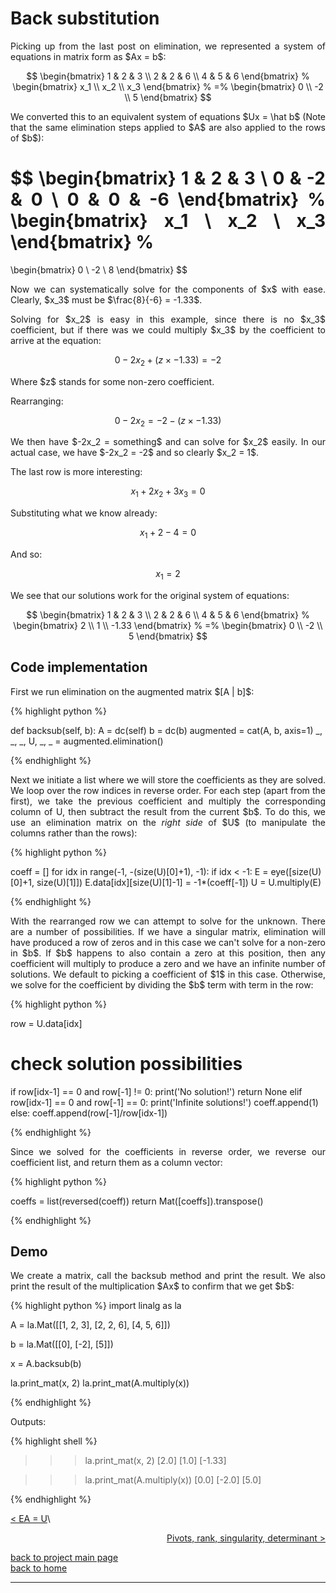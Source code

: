 # Back substitution
<div style="text-align: justify">
<p>Picking up from the last post on elimination, we represented a system of
equations in matrix form as $Ax = b$:</p>

$$
  \begin{bmatrix}
    1 & 2 & 3 \\
    2 & 2 & 6 \\
    4 & 5 & 6
  \end{bmatrix}
  %
  \begin{bmatrix}
    x_1 \\
    x_2 \\
    x_3
  \end{bmatrix}
  %
  =%
  \begin{bmatrix}
    0 \\
    -2 \\
    5
  \end{bmatrix}
$$

<p>We converted this to an equivalent system of equations $Ux = \hat b$ (Note
that the same elimination steps applied to $A$ are also applied to the rows of
$b$):</p>

$$
  \begin{bmatrix}
    1 & 2 & 3 \\
    0 & -2 & 0 \\
    0 & 0 & -6
  \end{bmatrix}
  %
  \begin{bmatrix}
    x_1 \\
    x_2 \\
    x_3
  \end{bmatrix}
  %
  = 
  \begin{bmatrix}
    0 \\
    -2 \\
    8
  \end{bmatrix}
$$

<p>Now we can systematically solve for the components of $x$ with ease.
Clearly, $x_3$ must be $\frac{8}{-6} = -1.33$.</p>

<p>Solving for $x_2$ is easy in this example, since there is no $x_3$
coefficient, but if there was we could multiply $x_3$ by the coefficient to
arrive at the equation:</p>

$$
0 - 2x_2 + (z \times -1.33) = -2
$$

<p>Where $z$ stands for some non-zero coefficient.</p>

<p>Rearranging:</p>

$$
0 - 2x_2 = -2 - (z \times -1.33)
$$

<p>We then have $-2x_2 = something$ and can solve for $x_2$ easily. In our
actual case, we have $-2x_2 = -2$ and so clearly $x_2 = 1$.</p>

<p>The last row is more interesting:</p>

$$
x_1 + 2x_2 + 3x_3 = 0
$$

<p>Substituting what we know already:</p>

$$
x_1 + 2 - 4 = 0
$$

<p>And so:</p>

$$
x_1 = 2
$$

<p>We see that our solutions work for the original system of equations:</p>

$$
  \begin{bmatrix}
    1 & 2 & 3 \\
    2 & 2 & 6 \\
    4 & 5 & 6
  \end{bmatrix}
  %
  \begin{bmatrix}
    2 \\
    1 \\
    -1.33 
  \end{bmatrix}
  %
  =%
  \begin{bmatrix}
    0 \\
    -2 \\
    5
  \end{bmatrix}
$$

</div>

## Code implementation
<div style="text-align: justify">
<p>First we run elimination on the augmented matrix $[A | b]$:</p>
</div>

{% highlight python %}

def backsub(self, b):
    A = dc(self)
    b = dc(b)
    augmented = cat(A, b, axis=1)
    _, _, _, U, _, _ = augmented.elimination()

{% endhighlight %}

<div style="text-align: justify">
<p>Next we initiate a list where we will store the coefficients as they are
solved. We loop over the row indices in reverse order. For each step (apart
from the first), we take the previous coefficient and multiply the
corresponding column of U, then subtract the result from the current $b$. To do
this, we use an elimination matrix on the <i>right side</i> of $U$ (to
manipulate the columns rather than the rows):</p>
</div>

{% highlight python %}

coeff = []
for idx in range(-1, -(size(U)[0]+1), -1):
    if idx < -1:
        E = eye([size(U)[0]+1, size(U)[1]])
        E.data[idx][size(U)[1]-1] = -1*(coeff[-1])
        U = U.multiply(E)

{% endhighlight %}

<div style="text-align: justify">
<p>With the rearranged row we can attempt to solve for the unknown. There are a
number of possibilities. If we have a singular matrix, elimination will have
produced a row of zeros and in this case we can't solve for a non-zero in $b$.
If $b$ happens to also contain a zero at this position, then any coefficient
will multiply to produce a zero and we have an infinite number of solutions. We
default to picking a coefficient of $1$ in this case. Otherwise, we solve for
the coefficient by dividing the $b$ term with term in the row:</p>
</div>

{% highlight python %}

row = U.data[idx]
# check solution possibilities
if row[idx-1] == 0 and row[-1] != 0:
   print('No solution!')
   return None
elif row[idx-1] == 0 and row[-1] == 0:
   print('Infinite solutions!')
   coeff.append(1)
else:
    coeff.append(row[-1]/row[idx-1])

{% endhighlight %}

<div style="text-align: justify">
<p>Since we solved for the coefficients in reverse order, we reverse our
coefficient list, and return them as a column vector:</p>
</div>

{% highlight python %}

coeffs = list(reversed(coeff))
return Mat([coeffs]).transpose()

{% endhighlight %}

## Demo

<div style="text-align: justify">
<p>We create a matrix, call the backsub method and print the result. We also
print the result of the multiplication $Ax$ to confirm that we get $b$:</p>
</div>

{% highlight python %}
import linalg as la

A = la.Mat([[1, 2, 3],
            [2, 2, 6],
            [4, 5, 6]])

b = la.Mat([[0],
            [-2],
            [5]])

x = A.backsub(b)

la.print_mat(x, 2)
la.print_mat(A.multiply(x))

{% endhighlight %}

Outputs:

{% highlight shell %}

>>> la.print_mat(x, 2)
[2.0]
[1.0]
[-1.33]

>>> la.print_mat(A.multiply(x))
[0.0]
[-2.0]
[5.0]

{% endhighlight %}

[< EA = U](./elimination.md)\

<div style="text-align: right">
<a href="https://matt-a-bennett.github.io/numpy_from_scratch/rank_piv_sing_det.html">Pivots, rank, singularity, determinant ></a>
</div>

[back to project main page](./numpy_from_scratch.md)\
[back to home](../index.md)

---
<script src="https://utteranc.es/client.js"
        repo="Matt-A-Bennett/Matt-A-Bennett.github.io"
        issue-term="https://matt-a-bennett.github.io/numpy_from_scratch/template.html"
        theme="github-light"
        crossorigin="anonymous"
        async>
</script>

